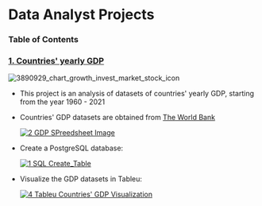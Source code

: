 # Data Analyst Projects
### Table of Contents

### [1. Countries' yearly GDP](https://github.com/John-Rivero/Data-Analyst-Portfolio/tree/main/Coutries'%20Yearly%20GDP)
![3890929_chart_growth_invest_market_stock_icon](https://user-images.githubusercontent.com/81208412/215166455-345259af-2eb7-4eb7-9f34-ff630497fef8.png)
- This project is an analysis of datasets of countries' yearly GDP, starting from the year 1960 - 2021

- Countries' GDP datasets are obtained from [The World Bank](https://data.worldbank.org/indicator/NY.GDP.MKTP.CD)

  [![2  GDP SPreedsheet Image](https://user-images.githubusercontent.com/81208412/215185311-e224907a-f633-46bc-ad06-f31b51531f30.jpg)](https://github.com/John-Rivero/Data-Analyst-Portfolio/blob/main/Coutries'%20Yearly%20GDP%201960-2021/2.%20GDP%20Spreedsheet.csv)
  

- Create a PostgreSQL database:


  [![1 SQL Create_Table](https://user-images.githubusercontent.com/81208412/215169768-bbb21b01-a507-4dbc-97b2-af087b54fa33.jpg)](https://github.com/John-Rivero/Data-Analyst-Portfolio/blob/main/Coutries'%20Yearly%20GDP%201960-2021/1.SQL%20Create_Table.jpg)


- Visualize the GDP datasets in Tableu:


  [![4  Tableu Countries' GDP Visualization](https://user-images.githubusercontent.com/81208412/215183711-3d7d64db-fa96-45fb-ae35-00b8b3c8e029.jpg)](https://public.tableau.com/app/profile/john.r6470/viz/CountriesYearlyGDP1960-2021/Dashboard1)
